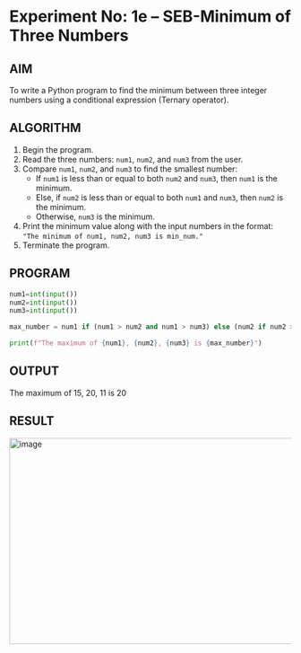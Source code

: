 # Experiment No: 1e – SEB-Minimum of Three Numbers

## AIM  
To write a Python program to find the minimum between three integer numbers using a conditional expression (Ternary operator).

## ALGORITHM  
1. Begin the program.  
2. Read the three numbers: `num1`, `num2`, and `num3` from the user.  
3. Compare `num1`, `num2`, and `num3` to find the smallest number:  
   - If `num1` is less than or equal to both `num2` and `num3`, then `num1` is the minimum.  
   - Else, if `num2` is less than or equal to both `num1` and `num3`, then `num2` is the minimum.  
   - Otherwise, `num3` is the minimum.  
4. Print the minimum value along with the input numbers in the format:  
   `"The minimum of num1, num2, num3 is min_num."`  
5. Terminate the program.

## PROGRAM
```python
num1=int(input())
num2=int(input())
num3=int(input())

max_number = num1 if (num1 > num2 and num1 > num3) else (num2 if num2 > num3 else num3)

print(f"The maximum of {num1}, {num2}, {num3} is {max_number}")
```

## OUTPUT

The maximum of 15, 20, 11 is 20

## RESULT

<img width="901" height="367" alt="image" src="https://github.com/user-attachments/assets/8fa9ca46-c996-43ae-8dce-8b8e927ee0f7" />
